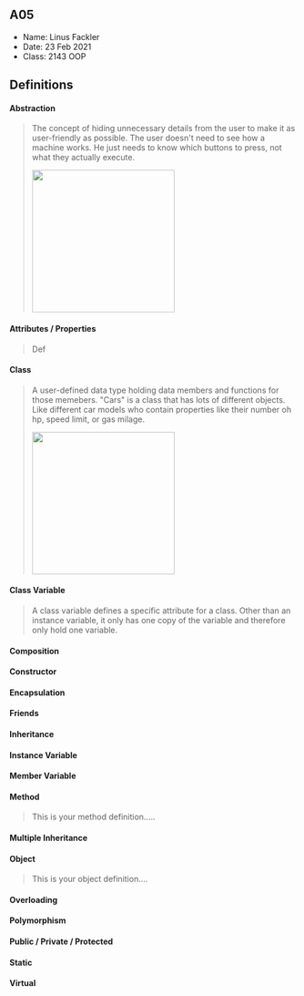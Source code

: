 ## A05

- Name: Linus Fackler
- Date: 23 Feb 2021
- Class: 2143 OOP

## Definitions

#### Abstraction

> The concept of hiding unnecessary details from the user to make it as user-friendly as possible.
> The user doesn't need to see how a machine works. He just needs to know which buttons to press, not what they actually execute.
> 
> <img src="https://www.onlinebuff.com/artimages/php46-abs.jpg" width=250>

#### Attributes / Properties

> Def

#### Class

> A user-defined data type holding data members and functions for those memebers.
> "Cars" is a class that has lots of different objects. Like different car models who contain properties like
> their number oh hp, speed limit, or gas milage.
>
><img src="https://ds055uzetaobb.cloudfront.net/image_optimizer/722c82aff075a14313be7fa7463f7fedad151a0a.png" width=250>

#### Class Variable

> A class variable defines a specific attribute for a class. Other than an instance variable, it only has one copy of the variable
> and therefore only hold one variable.

#### Composition

>

#### Constructor

>

#### Encapsulation

>

#### Friends

>

#### Inheritance

>

#### Instance Variable

>

#### Member Variable

>

#### Method

> This is your method definition.....

#### Multiple Inheritance

>

#### Object

> This is your object definition....

#### Overloading

>

#### Polymorphism

>

#### Public / Private / Protected

>

#### Static

>

#### Virtual

>

